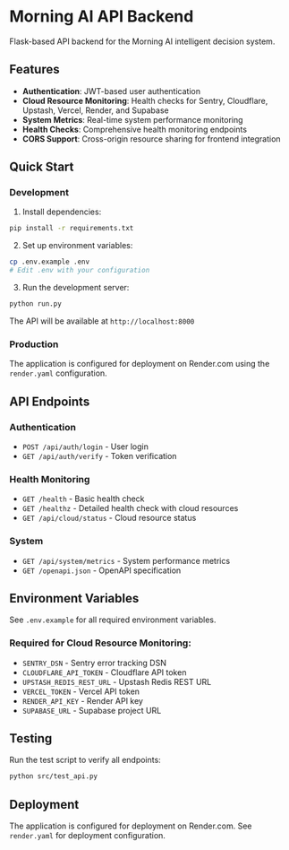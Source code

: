 # Morning AI API Backend

Flask-based API backend for the Morning AI intelligent decision system.

## Features

- **Authentication**: JWT-based user authentication
- **Cloud Resource Monitoring**: Health checks for Sentry, Cloudflare, Upstash, Vercel, Render, and Supabase
- **System Metrics**: Real-time system performance monitoring
- **Health Checks**: Comprehensive health monitoring endpoints
- **CORS Support**: Cross-origin resource sharing for frontend integration

## Quick Start

### Development

1. Install dependencies:
```bash
pip install -r requirements.txt
```

2. Set up environment variables:
```bash
cp .env.example .env
# Edit .env with your configuration
```

3. Run the development server:
```bash
python run.py
```

The API will be available at `http://localhost:8000`

### Production

The application is configured for deployment on Render.com using the `render.yaml` configuration.

## API Endpoints

### Authentication
- `POST /api/auth/login` - User login
- `GET /api/auth/verify` - Token verification

### Health Monitoring
- `GET /health` - Basic health check
- `GET /healthz` - Detailed health check with cloud resources
- `GET /api/cloud/status` - Cloud resource status

### System
- `GET /api/system/metrics` - System performance metrics
- `GET /openapi.json` - OpenAPI specification

## Environment Variables

See `.env.example` for all required environment variables.

### Required for Cloud Resource Monitoring:
- `SENTRY_DSN` - Sentry error tracking DSN
- `CLOUDFLARE_API_TOKEN` - Cloudflare API token
- `UPSTASH_REDIS_REST_URL` - Upstash Redis REST URL
- `VERCEL_TOKEN` - Vercel API token
- `RENDER_API_KEY` - Render API key
- `SUPABASE_URL` - Supabase project URL

## Testing

Run the test script to verify all endpoints:
```bash
python src/test_api.py
```

## Deployment

The application is configured for deployment on Render.com. See `render.yaml` for deployment configuration.
